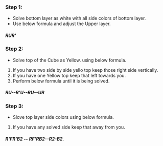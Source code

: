 ### Step 1:
* Solve bottom layer as white with all side colors of bottom layer.
* Use below formula and adjust the Upper layer.
##### RUR' 

### Step 2:
* Solve top of the Cube as Yellow. using below formula.
1. If you have two side by side yello top keep those right side vertically.
2. If you have one Yellow top keep that left towards you.
3. Perform below formula until it is being solved.

##### RU--R'U--RU--UR

### Step 3:

* Slove top layer side colors using below formula.
1. If you have any solved side keep that away from you.

##### R'FR'B2 -- RF'RB2--R2-B2.
